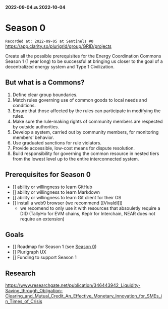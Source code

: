 **2022-09-04 🔜 2022-10-04**
# Season 0
`Recorded at: 2022-09-05 at Sentinels #0`
https://app.clarity.so/plurigrid/group/GRID/projects

Create all the possible prerequisites for the Energy Coordination Commons Season 1 (1 year long) to be successful at bringing us closer to the goal of a decentralized energy system and Type 1 Civilization.
## But what is a Commons?
1. Define clear group boundaries.
2. Match rules governing use of common goods to local needs and conditions.
3. Ensure that those affected by the rules can participate in modifying the rules.
4. Make sure the rule-making rights of community members are respected by outside authorities.
5. Develop a system, carried out by community members, for monitoring members’ behavior.
6. Use graduated sanctions for rule violators.
7. Provide accessible, low-cost means for dispute resolution.
8. Build responsibility for governing the common resource in nested tiers from the lowest level up to the entire interconnected system.
## Prerequisites for Season 0
- [] ability or willingness to learn GitHub
- [] ability or willingness to learn Markdown
- [] ability or willingness to learn Git client for their OS
- [] install a web9 browser (we recommend [[Vivaldi]])
  - we recomend to only use it with resources that absouletly require a DID (TallyHo for EVM chains, Keplr for Interchain, NEAR does not require an extension)
## Goals
- [] Roadmap for Season 1 (see [Season 0](https://github.com/Plurigrid/knowledge))
- [] Plurigraph UX
- [] Funding to support Season 1
## Research
https://www.researchgate.net/publication/346443942_Liquidity-Saving_through_Obligation-Clearing_and_Mutual_Credit_An_Effective_Monetary_Innovation_for_SMEs_in_Times_of_Crisis
